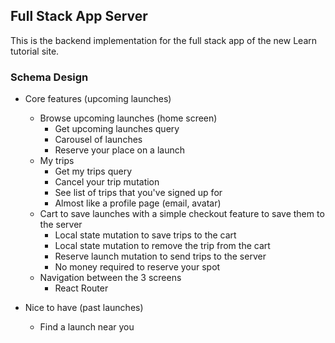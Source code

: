 ## Full Stack App Server

This is the backend implementation for the full stack app of the new Learn tutorial site.


### Schema Design

* Core features (upcoming launches)
    * Browse upcoming launches (home screen)
        * Get upcoming launches query
        * Carousel of launches
        * Reserve your place on a launch
    * My trips
        * Get my trips query
        * Cancel your trip mutation
        * See list of trips that you've signed up for
        * Almost like a profile page (email, avatar)
    * Cart to save launches with a simple checkout feature to save them to the server
        * Local state mutation to save trips to the cart
        * Local state mutation to remove the trip from the cart
        * Reserve launch mutation to send trips to the server
        * No money required to reserve your spot
    * Navigation between the 3 screens
        * React Router


* Nice to have (past launches)
    * Find a launch near you